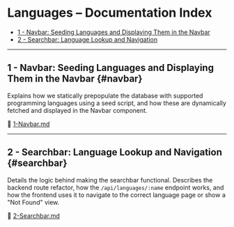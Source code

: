 # Languages – Documentation Index

- [1 - Navbar: Seeding Languages and Displaying Them in the Navbar](#navbar)
- [2 - Searchbar: Language Lookup and Navigation](#searchbar)

---

## 1 - Navbar: Seeding Languages and Displaying Them in the Navbar {#navbar}

Explains how we statically prepopulate the database with supported programming languages using a seed script, and how these are dynamically fetched and displayed in the Navbar component.

📄 [1-Navbar.md](./1-Navbar.md)

---

## 2 - Searchbar: Language Lookup and Navigation {#searchbar}

Details the logic behind making the searchbar functional. Describes the backend route refactor, how the `/api/languages/:name` endpoint works, and how the frontend uses it to navigate to the correct language page or show a "Not Found" view.

📄 [2-Searchbar.md](./2-Searchbar.md)
